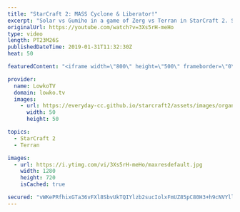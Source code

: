 ```yaml
---
title: "StarCraft 2: MASS Cyclone & Liberator!"
excerpt: "Solar vs Gumiho in a game of Zerg vs Terran in StarCraft 2. Subscribe for more videos: http://lowko.tv/youtube uThermal vs Solar: https://goo.gl/LDM2UE  In this game Gumiho decides to go for mass Cyclones, Hellions and a lot of Liberators. However, I already casted a game in the past where Solar dealt"
originalUrl: https://youtube.com/watch?v=3Xs5rH-meHo
type: video
length: PT23M26S
publishedDateTime: 2019-01-31T11:32:30Z
heat: 50

featuredContent: "<iframe width=\"800\" height=\"500\" frameborder=\"0\" src=\"https://www.youtube.com/embed/3Xs5rH-meHo\" allow=\"accelerometer; autoplay; encrypted-media; gyroscope; picture-in-picture\" allowfullscreen></iframe>"

provider:
  name: LowkoTV
  domain: lowko.tv
  images:
    - url: https://everyday-cc.github.io/starcraft2/assets/images/organizations/lowko.tv-50x50.jpg
      width: 50
      height: 50

topics:
  - StarCraft 2
  - Terran

images:
  - url: https://i.ytimg.com/vi/3Xs5rH-meHo/maxresdefault.jpg
    width: 1280
    height: 720
    isCached: true

secured: "vWKePRfhixGTa36vFXl8SbvUkTQIYlzb2sucIolxFmUZ85pC80H3+h9cNVYllhpaKJlSYESV6Atb5xY6Pq4RVduWnbbQaODZWuWQQPvnpRYxeSoyTjqqEFYlGTdzgXp+LDxLOREONP9h7h8f0eBW3kTnIkQfhoPJOwN1ibxhxiDRboYno6fWIS7z2Qs82vNKTcd/gBAlXA58NTTt8V3p0FCaiusjT6aQudtIBeMvwSlotJtyd1h2JXKqE5xWhH7C6+Z1c7lR8Ly+ljl/wwrepwElWbKWXSW3e2uv65tF0zE6vuc6MtuaBC9DUAtMNa9GGMuS1eaVLbfi92uOb6fHigB9NX5vbIdWEEI5xkNDZMJRyGRDkfVilsjJv6eopnYeZ1xsLodksEKnldIR/sj226X6G7rLyhMakNbW16nuP2spvOWJaB4DpImA69ZeVW0s;LEj0qgvM8dqm1UoO9WEiEQ=="
---
```


